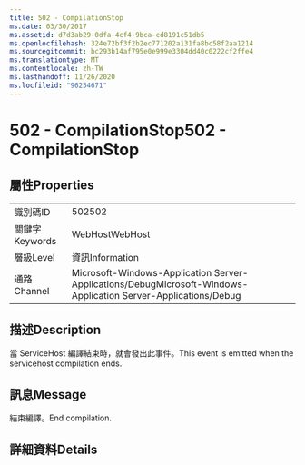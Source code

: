 ```yaml
---
title: 502 - CompilationStop
ms.date: 03/30/2017
ms.assetid: d7d3ab29-0dfa-4cf4-9bca-cd8191c51db5
ms.openlocfilehash: 324e72bf3f2b2ec771202a131fa8bc58f2aa1214
ms.sourcegitcommit: bc293b14af795e0e999e3304dd40c0222cf2ffe4
ms.translationtype: MT
ms.contentlocale: zh-TW
ms.lasthandoff: 11/26/2020
ms.locfileid: "96254671"
---
```

# <a name="502---compilationstop"></a><span data-ttu-id="06a1b-102">502 - CompilationStop</span><span class="sxs-lookup"><span data-stu-id="06a1b-102">502 - CompilationStop</span></span>

## <a name="properties"></a><span data-ttu-id="06a1b-103">屬性</span><span class="sxs-lookup"><span data-stu-id="06a1b-103">Properties</span></span>  
  
|||  
|-|-|  
|<span data-ttu-id="06a1b-104">識別碼</span><span class="sxs-lookup"><span data-stu-id="06a1b-104">ID</span></span>|<span data-ttu-id="06a1b-105">502</span><span class="sxs-lookup"><span data-stu-id="06a1b-105">502</span></span>|  
|<span data-ttu-id="06a1b-106">關鍵字</span><span class="sxs-lookup"><span data-stu-id="06a1b-106">Keywords</span></span>|<span data-ttu-id="06a1b-107">WebHost</span><span class="sxs-lookup"><span data-stu-id="06a1b-107">WebHost</span></span>|  
|<span data-ttu-id="06a1b-108">層級</span><span class="sxs-lookup"><span data-stu-id="06a1b-108">Level</span></span>|<span data-ttu-id="06a1b-109">資訊</span><span class="sxs-lookup"><span data-stu-id="06a1b-109">Information</span></span>|  
|<span data-ttu-id="06a1b-110">通路</span><span class="sxs-lookup"><span data-stu-id="06a1b-110">Channel</span></span>|<span data-ttu-id="06a1b-111">Microsoft-Windows-Application Server-Applications/Debug</span><span class="sxs-lookup"><span data-stu-id="06a1b-111">Microsoft-Windows-Application Server-Applications/Debug</span></span>|  
  
## <a name="description"></a><span data-ttu-id="06a1b-112">描述</span><span class="sxs-lookup"><span data-stu-id="06a1b-112">Description</span></span>  

 <span data-ttu-id="06a1b-113">當 ServiceHost 編譯結束時，就會發出此事件。</span><span class="sxs-lookup"><span data-stu-id="06a1b-113">This event is emitted when the servicehost compilation ends.</span></span>  
  
## <a name="message"></a><span data-ttu-id="06a1b-114">訊息</span><span class="sxs-lookup"><span data-stu-id="06a1b-114">Message</span></span>  

 <span data-ttu-id="06a1b-115">結束編譯。</span><span class="sxs-lookup"><span data-stu-id="06a1b-115">End compilation.</span></span>  
  
## <a name="details"></a><span data-ttu-id="06a1b-116">詳細資料</span><span class="sxs-lookup"><span data-stu-id="06a1b-116">Details</span></span>
